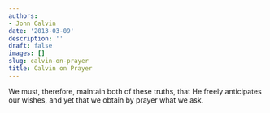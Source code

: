 ```yaml
---
authors:
- John Calvin
date: '2013-03-09'
description: ''
draft: false
images: []
slug: calvin-on-prayer
title: Calvin on Prayer
---
```


We must, therefore, maintain both of these truths, that He freely anticipates our wishes, and yet that we obtain by prayer what we ask.